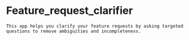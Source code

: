 # Feature_request_clarifier
    This app helps you clarify your feature requests by asking targeted questions to remove ambiguities and incompleteness.
